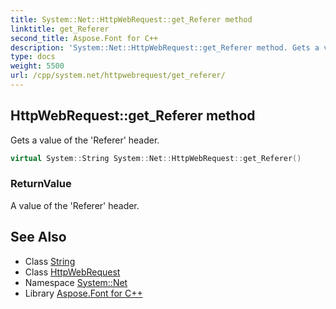 ```yaml
---
title: System::Net::HttpWebRequest::get_Referer method
linktitle: get_Referer
second_title: Aspose.Font for C++
description: 'System::Net::HttpWebRequest::get_Referer method. Gets a value of the ''Referer'' header in C++.'
type: docs
weight: 5500
url: /cpp/system.net/httpwebrequest/get_referer/
---
```

## HttpWebRequest::get_Referer method


Gets a value of the 'Referer' header.

```cpp
virtual System::String System::Net::HttpWebRequest::get_Referer()
```


### ReturnValue

A value of the 'Referer' header.

## See Also

* Class [String](../../../system/string/)
* Class [HttpWebRequest](../)
* Namespace [System::Net](../../)
* Library [Aspose.Font for C++](../../../)
